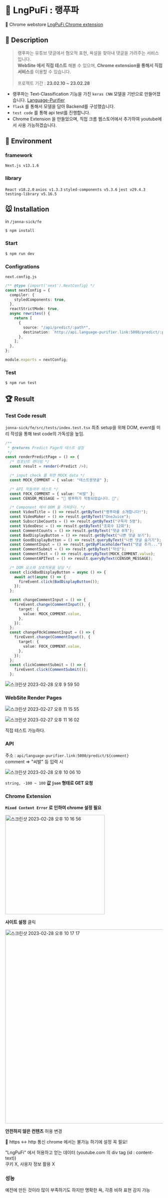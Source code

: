 # 🤖 LngPuFi : 랭푸파
🔗 Chrome webstore [LngPuFi Chrome extension](https://chrome.google.com/webstore/detail/lngpufi/hckbedefieglnkogmbfonpknnakaalnk)

## 📒 Description

> 랭푸파는 유튜브 댓글에서 혐오적 표현, 욕설을 찾아내 댓글을 가려주는 서비스입니다. <br/>
> **WebSite 에서 직접 테스트** 해볼 수 있으며, **Chrome extension을 통해서 직접 서비스**를 이용할 수 있습니다.
> <br/> </br>
> 프로젝트 기간 : **23.02.10 ~ 23.02.28**

 * 랭푸파는 Text-Classification 기능을 가진 ``keras CNN`` 모델을 기반으로 만들어졌습니다. [Language-Purifier](https://github.com/onejuice98/Language-Purifier)
 * ``flask`` 를 통해서 모델을 담아 Backend를 구성했습니다.
 * ``test code`` 를 통해 api test를 진행합니다.
 * Chrome Extension 을 만들었으며, 직접 크롬 웹스토어에서 추가하여 youtube에서 사용 가능하겠습니다.
 
## 🌈 Environment
### framework 
``Next.js v13.1.6``
### library
``React v18.2.0``
``axios v1.3.3``
``styled-components v5.3.6``
``jest v29.4.3``
``testing-library v5.16.5``

## 🐭 Installation
in ``/jonna-sick/fe``
```bash
$ npm install
```

### Start
```bash
$ npm run dev
```

### Configrations
``next.config.js``
```ts
/** @type {import('next').NextConfig} */
const nextConfig = {
  compiler: {
    styledComponents: true,
  },
  reactStrictMode: true,
  async rewrites() {
    return [
      {
        source: "/api/predict/:path*",
        destination: `http://api.language-purifier.link:5000/predict/:path*`
      },
    ];
  },
};

module.exports = nextConfig;
```

### Test
```bash
$ npm run test
```

## 🏆 Result
### Test Code result
``jonna-sick/fe/src/tests/index.test.tsx`` 최초 setup을 위해 DOM, event를 미리 작성을 통해 test code의 가독성을 높임.
```ts
/**
 * @returns Predict Page의 테스트 설정
 */
const renderPredictPage = () => {
  /* 컴포넌트 렌더링 */
  const result = render(<Predict />);

  /* input check 를 위한 MOCK data */
  const MOCK_COMMENT = { value: "테스트용댓글" };

  /* API 작동여부 테스트 */
  const F0CK_COMMENT = { value: "씨발" };
  const CENSOR_MESSAGE = "🤖 랭푸파가 작동되었습니다. 🤖";

  /* Component 에서 DOM 을 가져온다. */
  const VideoTitle = () => result.getByText("랭푸파를 소개합니다!");
  const VideoMaker = () => result.getByText("OneJuice");
  const SubscribeCounts = () => result.getByText("구독자 5명");
  const VideoDesc = () => result.getByText("조회수 12회");
  const CommentCounts = () => result.getByText("댓글 0개");
  const BadDisplayButton = () => result.getByText("나쁜 댓글 보기");
  const GoodDisplayButton = () => result.queryByText("나쁜 댓글 숨기기");
  const CommentInput = () => result.getByPlaceholderText("댓글 추가...");
  const CommentSubmit = () => result.getByText("작성");
  const CommentTest = () => result.queryByText(MOCK_COMMENT.value);
  const CommentAPITest = () => result.queryByText(CENSOR_MESSAGE);

  /* DOM 요소와 상호작용을 담당 */
  const clickBadDisplayButton = async () => {
    await act(async () => {
      fireEvent.click(BadDisplayButton());
    });
  };

  const changeCommentInput = () => {
    fireEvent.change(CommentInput(), {
      target: {
        value: MOCK_COMMENT.value,
      },
    });
  };
  const changeF0ckCommentInput = () => {
    fireEvent.change(CommentInput(), {
      target: {
        value: F0CK_COMMENT.value,
      },
    });
  };
  const clickCommentSubmit = () => {
    fireEvent.click(CommentSubmit());
  };
```
![스크린샷 2023-02-28 오후 9 59 50](https://user-images.githubusercontent.com/44994011/221861665-a21b07c2-d8ab-45d0-929c-861452399477.png)

### WebSite Render Pages

![스크린샷 2023-02-27 오후 11 15 55](https://user-images.githubusercontent.com/44994011/221862013-0106152f-e1c1-49a9-ad01-e97acbf71157.png)

![스크린샷 2023-02-27 오후 11 16 02](https://user-images.githubusercontent.com/44994011/221862100-0c1a6dc6-7c19-4b86-a13c-eece4ee939e5.png)

직접 테스트 가능하다.

### API
주소 : ``api/language-purifier.link:5000/predict/${comment}`` <br />
comment => "씨발" 등 입력 시 

![스크린샷 2023-02-28 오후 10 06 10](https://user-images.githubusercontent.com/44994011/221862876-99f1909b-6ca7-44bb-b8f8-a486c974d957.png)

``string, -100 ~ 100`` **값 ``json`` 형태로 GET 요청**

### Chrome Extension

**``Mixed Content Error`` 로 인하여 chrome 설정 필요**

<img width="318" alt="스크린샷 2023-02-28 오후 10 16 56" src="https://user-images.githubusercontent.com/44994011/221865491-7d20f0f6-04cb-4ddd-8074-2bbf79d19d85.png">

**사이트 설정** 클릭

<img width="621" alt="스크린샷 2023-02-28 오후 10 17 17" src="https://user-images.githubusercontent.com/44994011/221865457-070ebcbd-1da3-48a8-bc57-be24bcb7ad66.png">

**안전하지 않은 컨텐츠** 허용 변경

📌 https <-> http 통신 chrome 에서는 불가능 하기에 설정 꼭 필요! <br/>

"LngPuFi" 에서 허용하고 얻는 데이터 (youtube.com 의 div tag (id : content-text)) <br/>
쿠키 X, 사용자 정보 활용 X

### 성능

예전에 만든 것이라 많이 부족하기도 하지만 명확한 욕, 각종 비하 표현 감지 가능 <br/>
